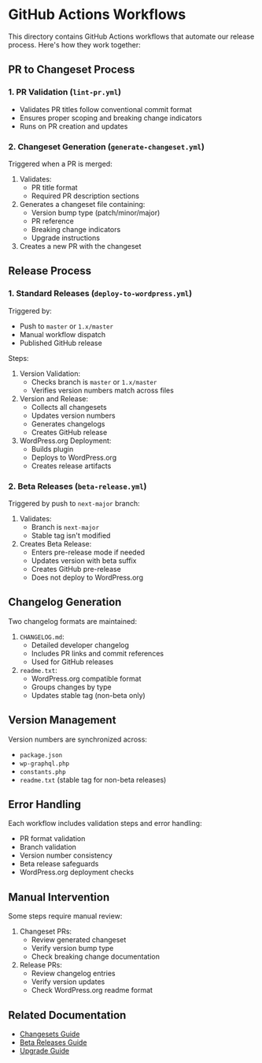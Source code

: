 # GitHub Actions Workflows

This directory contains GitHub Actions workflows that automate our release process. Here's how they work together:

## PR to Changeset Process

### 1. PR Validation (`lint-pr.yml`)
- Validates PR titles follow conventional commit format
- Ensures proper scoping and breaking change indicators
- Runs on PR creation and updates

### 2. Changeset Generation (`generate-changeset.yml`)
Triggered when a PR is merged:
1. Validates:
   - PR title format
   - Required PR description sections
2. Generates a changeset file containing:
   - Version bump type (patch/minor/major)
   - PR reference
   - Breaking change indicators
   - Upgrade instructions
3. Creates a new PR with the changeset

## Release Process

### 1. Standard Releases (`deploy-to-wordpress.yml`)
Triggered by:
- Push to `master` or `1.x/master`
- Manual workflow dispatch
- Published GitHub release

Steps:
1. Version Validation:
   - Checks branch is `master` or `1.x/master`
   - Verifies version numbers match across files
2. Version and Release:
   - Collects all changesets
   - Updates version numbers
   - Generates changelogs
   - Creates GitHub release
3. WordPress.org Deployment:
   - Builds plugin
   - Deploys to WordPress.org
   - Creates release artifacts

### 2. Beta Releases (`beta-release.yml`)
Triggered by push to `next-major` branch:
1. Validates:
   - Branch is `next-major`
   - Stable tag isn't modified
2. Creates Beta Release:
   - Enters pre-release mode if needed
   - Updates version with beta suffix
   - Creates GitHub pre-release
   - Does not deploy to WordPress.org

## Changelog Generation

Two changelog formats are maintained:
1. `CHANGELOG.md`:
   - Detailed developer changelog
   - Includes PR links and commit references
   - Used for GitHub releases
2. `readme.txt`:
   - WordPress.org compatible format
   - Groups changes by type
   - Updates stable tag (non-beta only)

## Version Management

Version numbers are synchronized across:
- `package.json`
- `wp-graphql.php`
- `constants.php`
- `readme.txt` (stable tag for non-beta releases)

## Error Handling

Each workflow includes validation steps and error handling:
- PR format validation
- Branch validation
- Version number consistency
- Beta release safeguards
- WordPress.org deployment checks

## Manual Intervention

Some steps require manual review:
1. Changeset PRs:
   - Review generated changeset
   - Verify version bump type
   - Check breaking change documentation
2. Release PRs:
   - Review changelog entries
   - Verify version updates
   - Check WordPress.org readme format

## Related Documentation
- [Changesets Guide](../../.changeset/README.md)
- [Beta Releases Guide](../../docs/beta-releases.md)
- [Upgrade Guide](../../docs/upgrading.md)